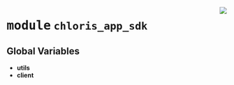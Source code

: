 <!-- markdownlint-disable -->

<a href="https://github.com/chloris-geospatial/chloris-app-sdk/blob/main/chloris-app-sdk/src/chloris_app_sdk/__init__.py#L0"><img align="right" style="float:right;" src="https://img.shields.io/badge/-source-cccccc?style=flat-square"></a>

# <kbd>module</kbd> `chloris_app_sdk`




**Global Variables**
---------------
- **utils**
- **client**


